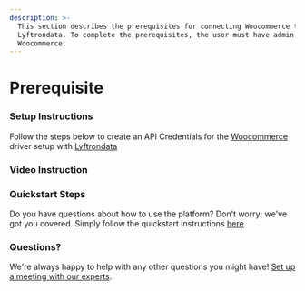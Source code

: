 ```yaml
---
description: >-
  This section describes the prerequisites for connecting Woocommerce to
  Lyftrondata. To complete the prerequisites, the user must have admin access to
  Woocommerce.
---
```


# Prerequisite

### Setup Instructions

Follow the steps below to create an API Credentials for the [Woocommerce](https://www.lyftrondata.com/integration/commerce-analytics/woocommerce/) driver setup with [Lyftrondata](https://www.lyftrondata.com)

### Video Instruction

### Quickstart Steps

Do you have questions about how to use the platform? Don't worry; we've got you covered. Simply follow the quickstart instructions [here](./).

### Questions? <a href="#questions" id="questions"></a>

We're always happy to help with any other questions you might have! [Set up a meeting with our experts](https://www.lyftrondata.com/book-a-meeting/).
